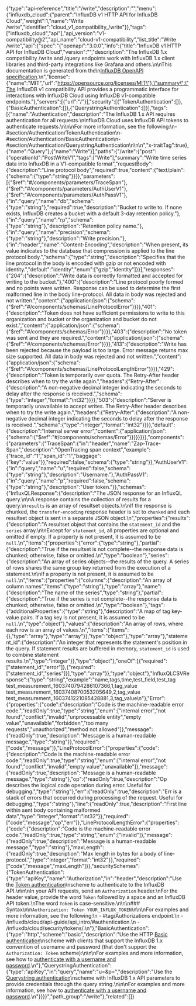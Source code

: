 {"type":"api-reference","title":"/write","description":"","menu":{"influxdb_cloud":{"parent":"InfluxDB v1 HTTP API for InfluxDB Cloud","weight":1,"name":"Write /write","identifier":"cloud_v1_compatibility_/write"}},"tags":["influxdb_cloud","api"],"api_version":"v1-compatibility@2","api_name":"cloud-v1-compatibility","list_title":"Write /write","api":{"spec":"{\"openapi\":\"3.0.0\",\"info\":{\"title\":\"InfluxDB v1 HTTP API for InfluxDB Cloud\",\"version\":\"\",\"description\":\"The InfluxDB 1.x compatibility /write and /query endpoints work with InfluxDB 1.x client libraries and third-party integrations like Grafana and others.\\n\\nThis documentation is generated from the\\n[InfluxDB OpenAPI specification](https://raw.githubusercontent.com/influxdata/openapi/master/contracts/swaggerV1Compat.yml).\\n\",\"license\":{\"name\":\"MIT\",\"url\":\"https://opensource.org/licenses/MIT\"},\"summary\":\"The InfluxDB v1 compatibility API provides a programmatic interface for interactions with InfluxDB Cloud using InfluxDB v1-compatible endpoints.\"},\"servers\":[{\"url\":\"/\"}],\"security\":[{\"TokenAuthentication\":[]},{\"BasicAuthentication\":[]},{\"QuerystringAuthentication\":[]}],\"tags\":[{\"name\":\"Authentication\",\"description\":\"The InfluxDB 1.x API requires authentication for all requests.\\nInfluxDB Cloud uses InfluxDB API tokens to authenticate requests.\\n\\n\\nFor more information, see the following:\\n- #section/Authentication/TokenAuthentication\\n- #section/Authentication/BasicAuthentication\\n- #section/Authentication/QuerystringAuthentication\\n\\n<!-- ReDoc-Inject: <security-definitions> -->\\n\",\"x-traitTag\":true},{\"name\":\"Query\"},{\"name\":\"Write\"}],\"paths\":{\"/write\":{\"post\":{\"operationId\":\"PostWriteV1\",\"tags\":[\"Write\"],\"summary\":\"Write time series data into InfluxDB in a V1-compatible format\",\"requestBody\":{\"description\":\"Line protocol body\",\"required\":true,\"content\":{\"text/plain\":{\"schema\":{\"type\":\"string\"}}}},\"parameters\":[{\"$ref\":\"#/components/parameters/TraceSpan\"},{\"$ref\":\"#/components/parameters/AuthUserV1\"},{\"$ref\":\"#/components/parameters/AuthPassV1\"},{\"in\":\"query\",\"name\":\"db\",\"schema\":{\"type\":\"string\"},\"required\":true,\"description\":\"Bucket to write to. If none exists, InfluxDB creates a bucket with a default 3-day retention policy.\"},{\"in\":\"query\",\"name\":\"rp\",\"schema\":{\"type\":\"string\"},\"description\":\"Retention policy name.\"},{\"in\":\"query\",\"name\":\"precision\",\"schema\":{\"type\":\"string\"},\"description\":\"Write precision.\"},{\"in\":\"header\",\"name\":\"Content-Encoding\",\"description\":\"When present, its value indicates to the database that compression is applied to the line protocol body.\",\"schema\":{\"type\":\"string\",\"description\":\"Specifies that the line protocol in the body is encoded with gzip or not encoded with identity.\",\"default\":\"identity\",\"enum\":[\"gzip\",\"identity\"]}}],\"responses\":{\"204\":{\"description\":\"Write data is correctly formatted and accepted for writing to the bucket.\"},\"400\":{\"description\":\"Line protocol poorly formed and no points were written.  Response can be used to determine the first malformed line in the body line-protocol. All data in body was rejected and not written.\",\"content\":{\"application/json\":{\"schema\":{\"$ref\":\"#/components/schemas/LineProtocolError\"}}}},\"401\":{\"description\":\"Token does not have sufficient permissions to write to this organization and bucket or the organization and bucket do not exist.\",\"content\":{\"application/json\":{\"schema\":{\"$ref\":\"#/components/schemas/Error\"}}}},\"403\":{\"description\":\"No token was sent and they are required.\",\"content\":{\"application/json\":{\"schema\":{\"$ref\":\"#/components/schemas/Error\"}}}},\"413\":{\"description\":\"Write has been rejected because the payload is too large. Error message returns max size supported. All data in body was rejected and not written.\",\"content\":{\"application/json\":{\"schema\":{\"$ref\":\"#/components/schemas/LineProtocolLengthError\"}}}},\"429\":{\"description\":\"Token is temporarily over quota. The Retry-After header describes when to try the write again.\",\"headers\":{\"Retry-After\":{\"description\":\"A non-negative decimal integer indicating the seconds to delay after the response is received.\",\"schema\":{\"type\":\"integer\",\"format\":\"int32\"}}}},\"503\":{\"description\":\"Server is temporarily unavailable to accept writes.  The Retry-After header describes when to try the write again.\",\"headers\":{\"Retry-After\":{\"description\":\"A non-negative decimal integer indicating the seconds to delay after the response is received.\",\"schema\":{\"type\":\"integer\",\"format\":\"int32\"}}}},\"default\":{\"description\":\"Internal server error\",\"content\":{\"application/json\":{\"schema\":{\"$ref\":\"#/components/schemas/Error\"}}}}}}}},\"components\":{\"parameters\":{\"TraceSpan\":{\"in\":\"header\",\"name\":\"Zap-Trace-Span\",\"description\":\"OpenTracing span context\",\"example\":{\"trace_id\":\"1\",\"span_id\":\"1\",\"baggage\":{\"key\":\"value\"}},\"required\":false,\"schema\":{\"type\":\"string\"}},\"AuthUserV1\":{\"in\":\"query\",\"name\":\"u\",\"required\":false,\"schema\":{\"type\":\"string\"},\"description\":\"Username.\"},\"AuthPassV1\":{\"in\":\"query\",\"name\":\"p\",\"required\":false,\"schema\":{\"type\":\"string\"},\"description\":\"User token.\"}},\"schemas\":{\"InfluxQLResponse\":{\"description\":\"The JSON response for an InfluxQL query.\\n\\nA response contains the collection of results for a query.\\n`results` is an array of resultset objects.\\n\\nIf the response is chunked, the `transfer-encoding` response header is set to `chunked` and each resultset object is sent in a separate JSON object.\\n\",\"properties\":{\"results\":{\"description\":\"A resultset object that contains the `statement_id` and the `series` array.\\n\\nExcept for `statement_id`, all properties are optional and omitted if empty. If a property is not present, it is assumed to be `null`.\\n\",\"items\":{\"properties\":{\"error\":{\"type\":\"string\"},\"partial\":{\"description\":\"True if the resultset is not complete--the response data is chunked; otherwise, false or omitted.\\n\",\"type\":\"boolean\"},\"series\":{\"description\":\"An array of series objects--the results of the query. A series of rows shares the same group key returned from the execution of a statement.\\n\\nIf a property is not present, it is assumed to be `null`.\\n\",\"items\":{\"properties\":{\"columns\":{\"description\":\"An array of column names\",\"items\":{\"type\":\"string\"},\"type\":\"array\"},\"name\":{\"description\":\"The name of the series\",\"type\":\"string\"},\"partial\":{\"description\":\"True if the series is not complete--the response data is chunked; otherwise, false or omitted.\\n\",\"type\":\"boolean\"},\"tags\":{\"additionalProperties\":{\"type\":\"string\"},\"description\":\"A map of tag key-value pairs. If a tag key is not present, it is assumed to be `null`.\\n\",\"type\":\"object\"},\"values\":{\"description\":\"An array of rows, where each row is an array of values.\\n\",\"items\":{\"items\":{},\"type\":\"array\"},\"type\":\"array\"}},\"type\":\"object\"},\"type\":\"array\"},\"statement_id\":{\"description\":\"An integer that represents the statement's position in the query. If statement results are buffered in memory, `statement_id` is used to combine statement results.\\n\",\"type\":\"integer\"}},\"type\":\"object\"},\"oneOf\":[{\"required\":[\"statement_id\",\"error\"]},{\"required\":[\"statement_id\",\"series\"]}],\"type\":\"array\"}},\"type\":\"object\"},\"InfluxQLCSVResponse\":{\"type\":\"string\",\"example\":\"name,tags,time,test_field,test_tag test_measurement,,1603740794286107366,1,tag_value test_measurement,,1603740870053205649,2,tag_value test_measurement,,1603741221085428881,3,tag_value\\n\"},\"Error\":{\"properties\":{\"code\":{\"description\":\"Code is the machine-readable error code.\",\"readOnly\":true,\"type\":\"string\",\"enum\":[\"internal error\",\"not found\",\"conflict\",\"invalid\",\"unprocessable entity\",\"empty value\",\"unavailable\",\"forbidden\",\"too many requests\",\"unauthorized\",\"method not allowed\"]},\"message\":{\"readOnly\":true,\"description\":\"Message is a human-readable message.\",\"type\":\"string\"}},\"required\":[\"code\",\"message\"]},\"LineProtocolError\":{\"properties\":{\"code\":{\"description\":\"Code is the machine-readable error code.\",\"readOnly\":true,\"type\":\"string\",\"enum\":[\"internal error\",\"not found\",\"conflict\",\"invalid\",\"empty value\",\"unavailable\"]},\"message\":{\"readOnly\":true,\"description\":\"Message is a human-readable message.\",\"type\":\"string\"},\"op\":{\"readOnly\":true,\"description\":\"Op describes the logical code operation during error. Useful for debugging.\",\"type\":\"string\"},\"err\":{\"readOnly\":true,\"description\":\"Err is a stack of errors that occurred during processing of the request. Useful for debugging.\",\"type\":\"string\"},\"line\":{\"readOnly\":true,\"description\":\"First line within sent body containing malformed data\",\"type\":\"integer\",\"format\":\"int32\"}},\"required\":[\"code\",\"message\",\"op\",\"err\"]},\"LineProtocolLengthError\":{\"properties\":{\"code\":{\"description\":\"Code is the machine-readable error code.\",\"readOnly\":true,\"type\":\"string\",\"enum\":[\"invalid\"]},\"message\":{\"readOnly\":true,\"description\":\"Message is a human-readable message.\",\"type\":\"string\"},\"maxLength\":{\"readOnly\":true,\"description\":\"Max length in bytes for a body of line-protocol.\",\"type\":\"integer\",\"format\":\"int32\"}},\"required\":[\"code\",\"message\",\"maxLength\"]}},\"securitySchemes\":{\"TokenAuthentication\":{\"type\":\"apiKey\",\"name\":\"Authorization\",\"in\":\"header\",\"description\":\"Use the [Token authentication](#section/Authentication/TokenAuthentication)\\nscheme to authenticate to the InfluxDB API.\\n\\n\\nIn your API requests, send an `Authorization` header.\\nFor the header value, provide the word `Token` followed by a space and an InfluxDB API token.\\nThe word `Token` is case-sensitive.\\n\\n\\n### Syntax\\n\\n`Authorization: Token YOUR_INFLUX_TOKEN`\\n\\n\\nFor examples and more information, see the following:\\n  - #tag/Authorizations endpoint.\\n  - /influxdb/cloud/api-guide/api_intro/#authentication.\\n  - /influxdb/cloud/security/tokens/.\\n\"},\"BasicAuthentication\":{\"type\":\"http\",\"scheme\":\"basic\",\"description\":\"Use the HTTP [Basic authentication](#section/Authentication/BasicAuthentication)\\nscheme with clients that support the InfluxDB 1.x convention of username and password (that don't support the `Authorization: Token` scheme):\\n\\n\\nFor examples and more information, see how to [authenticate with a username and password](/influxdb/cloud/reference/api/influxdb-1x/).\\n\"},\"QuerystringAuthentication\":{\"type\":\"apiKey\",\"in\":\"query\",\"name\":\"u=&p=\",\"description\":\"Use the [Querystring authentication](#section/Authentication/QuerystringAuthentication)\\nscheme with InfluxDB 1.x API parameters to provide credentials through the query string.\\n\\n\\nFor examples and more information, see how to [authenticate with a username and password](/influxdb/cloud/reference/api/influxdb-1x/).\\n\"}}}}","path_group":"/write"},"related":[]}